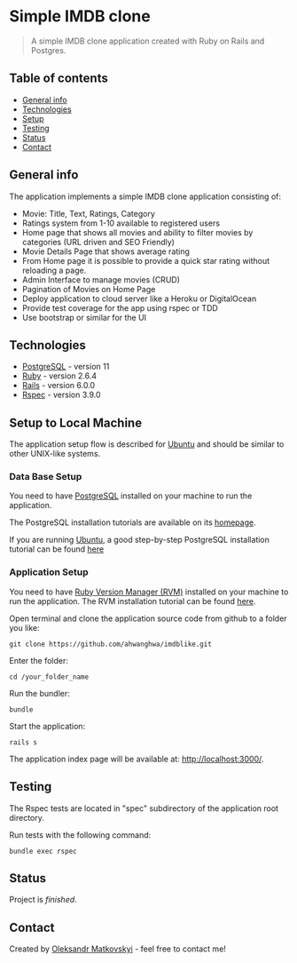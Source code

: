 Simple IMDB clone
=================

> A simple IMDB clone application created with Ruby on Rails and Postgres.

## Table of contents
* [General info](#general-info)
* [Technologies](#technologies)
* [Setup](#setup)
* [Testing](#testing)
* [Status](#status)
* [Contact](#contact)

## General info
The application implements a simple IMDB clone application consisting of:
- Movie: Title, Text, Ratings, Category
- Ratings system from 1-10 available to registered users
- Home page that shows all movies and ability to filter movies by categories (URL driven and SEO Friendly)
- Movie Details Page that shows average rating
- From Home page it is possible to provide a quick star rating without reloading a page.
- Admin Interface to manage movies (CRUD)
- Pagination of Movies on Home Page
- Deploy application to cloud server like a Heroku or DigitalOcean
- Provide test coverage for the app using rspec or TDD
- Use bootstrap or similar for the UI 

## Technologies

- [PostgreSQL](http://www.postgresql.org/) - version 11
- [Ruby](http://www.ruby-lang.org/en/) - version 2.6.4
- [Rails](http://rubyonrails.org/) - version 6.0.0
- [Rspec](http://rspec.info/) - version 3.9.0

## Setup to Local Machine

The application setup flow is described for [Ubuntu](https://ubuntu.com/) and should be similar to other UNIX-like systems.

### Data Base Setup 

You need to have [PostgreSQL](http://www.postgresql.org/) installed on your machine to run the application. 

The PostgreSQL installation tutorials are available on its [homepage](https://www.postgresql.org/docs/11/tutorial-install.html).

If you are running [Ubuntu](https://ubuntu.com/), a good step-by-step PostgreSQL installation tutorial can be found [here](https://www.digitalocean.com/community/tutorials/how-to-install-and-use-postgresql-on-ubuntu-18-04) 

### Application Setup

You need to have [Ruby Version Manager (RVM)](https://rvm.io/) installed on your machine to run the application.
The RVM installation tutorial can be found [here](https://www.digitalocean.com/community/tutorials/how-to-install-ruby-on-rails-with-rvm-on-ubuntu-18-04).

Open terminal and clone the application source code from github to a folder you like:
```
git clone https://github.com/ahwanghwa/imdblike.git
```
Enter the folder:
```
cd /your_folder_name
```
Run the bundler:
```
bundle
```
Start the application:
```
rails s
```
The application index page will be available at: [http://localhost:3000/](http://localhost:3000/). 

## Testing

The Rspec tests are located in "spec" subdirectory of the application root directory. 

Run tests with the following command:
```
bundle exec rspec
```

## Status
Project is _finished_.

## Contact
Created by [Oleksandr Matkovskyi](ahwanghwa@gmail.com) - feel free to contact me!
